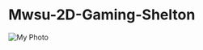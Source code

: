 # Mwsu-2D-Gaming-Shelton
![My Photo](https://scontent-dfw1-1.xx.fbcdn.net/v/t1.0-9/12821342_874656022647025_2520875119113470362_n.jpg?oh=ce309a1af8619ebb3122e28f1e6810c2&oe=57C7F63D)
